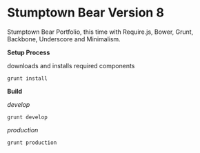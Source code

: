 Stumptown Bear Version 8
================

Stumptown Bear Portfolio, this time with Require.js, Bower, Grunt, Backbone, Underscore and Minimalism.




**Setup Process**

downloads and installs required components

    grunt install


**Build**

*develop*

    grunt develop 

*production*

    grunt production